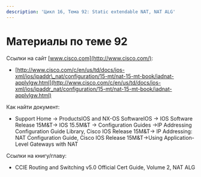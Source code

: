 ```yaml
---
description: 'Цикл 16, Тема 92: Static extendable NAT, NAT ALG'
---
```


# Материалы по теме 92

Ссылки на сайт [www.cisco.com](http://www.cisco.com/):

* [http://www.cisco.com/c/en/us/td/docs/ios-xml/ios/ipaddr\_nat/configuration/15-mt/nat-15-mt-book/iadnat-applvlgw.html](http://www.cisco.com/c/en/us/td/docs/ios-xml/ios/ipaddr_nat/configuration/15-mt/nat-15-mt-book/iadnat-applvlgw.html)

Как найти документ:

* Support Home → ProductsIOS and NX-OS SoftwareIOS → IOS Software Release 15M&T→ IOS 15.5M&T → Configuration Guides →IP Addressing Configuration Guide Library, Cisco IOS Release 15M&T→ IP Addressing: NAT Configuration Guide, Cisco IOS Release 15M&T→Using Application-Level Gateways with NAT

Ссылки на книгу/главу:

* CCIE Routing and Switching v5.0 Official Cert Guide, Volume 2, NAT ALG

